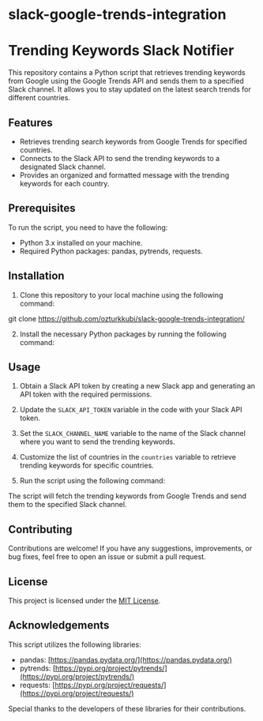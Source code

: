 # slack-google-trends-integration

# Trending Keywords Slack Notifier

This repository contains a Python script that retrieves trending keywords from Google using the Google Trends API and sends them to a specified Slack channel. It allows you to stay updated on the latest search trends for different countries.

## Features

- Retrieves trending search keywords from Google Trends for specified countries.
- Connects to the Slack API to send the trending keywords to a designated Slack channel.
- Provides an organized and formatted message with the trending keywords for each country.

## Prerequisites

To run the script, you need to have the following:

- Python 3.x installed on your machine.
- Required Python packages: pandas, pytrends, requests.

## Installation

1. Clone this repository to your local machine using the following command:

git clone https://github.com/ozturkkubi/slack-google-trends-integration/


2. Install the necessary Python packages by running the following command:


## Usage

1. Obtain a Slack API token by creating a new Slack app and generating an API token with the required permissions.

2. Update the `SLACK_API_TOKEN` variable in the code with your Slack API token.

3. Set the `SLACK_CHANNEL_NAME` variable to the name of the Slack channel where you want to send the trending keywords.

4. Customize the list of countries in the `countries` variable to retrieve trending keywords for specific countries.

5. Run the script using the following command:


The script will fetch the trending keywords from Google Trends and send them to the specified Slack channel.

## Contributing

Contributions are welcome! If you have any suggestions, improvements, or bug fixes, feel free to open an issue or submit a pull request.

## License

This project is licensed under the [MIT License](LICENSE).

## Acknowledgements

This script utilizes the following libraries:

- pandas: [https://pandas.pydata.org/](https://pandas.pydata.org/)
- pytrends: [https://pypi.org/project/pytrends/](https://pypi.org/project/pytrends/)
- requests: [https://pypi.org/project/requests/](https://pypi.org/project/requests/)

Special thanks to the developers of these libraries for their contributions.


